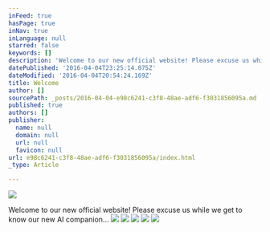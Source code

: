 ```yaml
---
inFeed: true
hasPage: true
inNav: true
inLanguage: null
starred: false
keywords: []
description: 'Welcome to our new official website! Please excuse us while we get to know our new AI companion...'
datePublished: '2016-04-04T23:25:14.075Z'
dateModified: '2016-04-04T20:54:24.169Z'
title: Welcome
author: []
sourcePath: _posts/2016-04-04-e98c6241-c3f8-48ae-adf6-f3031856095a.md
published: true
authors: []
publisher:
  name: null
  domain: null
  url: null
  favicon: null
url: e98c6241-c3f8-48ae-adf6-f3031856095a/index.html
_type: Article

---
```

![](https://the-grid-user-content.s3-us-west-2.amazonaws.com/169a8686-3f55-43d1-b385-21279aa147ba.png)

Welcome to our new official website! Please excuse us while we get to know our new AI companion...
![](https://the-grid-user-content.s3-us-west-2.amazonaws.com/fa90a9b0-4cf1-438c-98ab-c4d2e1056d7d.jpg)
![](https://the-grid-user-content.s3-us-west-2.amazonaws.com/f8016f0a-ee6f-43f6-980f-7213f00b8fc5.jpg)
![](https://the-grid-user-content.s3-us-west-2.amazonaws.com/ad716431-7c53-4410-b653-a490d1125ab4.jpg)
![](https://the-grid-user-content.s3-us-west-2.amazonaws.com/bd7d7ce0-f7ad-43ef-ab2c-0977cdc11a2d.jpg)
![](https://the-grid-user-content.s3-us-west-2.amazonaws.com/166094e9-0fb9-4b63-a1ff-fd7e7e8ad20d.jpg)